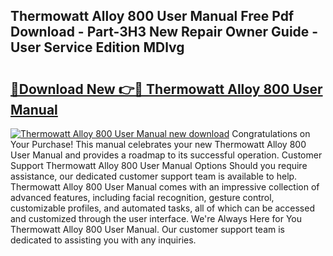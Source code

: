 ## Thermowatt Alloy 800 User Manual Free Pdf Download - Part-3H3 New Repair Owner Guide - User Service Edition MDlvg

# <h2><a href="http://cf14287.oget.top/?id=Thermowatt+Alloy+800+User+Manual">🔗Download New 👉🔴 Thermowatt Alloy 800 User Manual</a></h2>

[![Thermowatt Alloy 800 User Manual new download](https://i.imgur.com/5g1atiW.png)](http://cf14287.oget.top/?id=Thermowatt+Alloy+800+User+Manual)
Congratulations on Your Purchase! This manual celebrates your new Thermowatt Alloy 800 User Manual and provides a roadmap to its successful operation. Customer Support Thermowatt Alloy 800 User Manual Options Should you require assistance, our dedicated customer support team is available to help. Thermowatt Alloy 800 User Manual comes with an impressive collection of advanced features, including facial recognition, gesture control, customizable profiles, and automated tasks, all of which can be accessed and customized through the user interface. We're Always Here for You Thermowatt Alloy 800 User Manual. Our customer support team is dedicated to assisting you with any inquiries.
